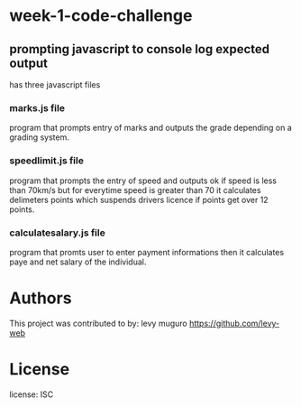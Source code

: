 # week-1-code-challenge


## prompting javascript to console log expected output
has three javascript files

### marks.js file
program that prompts entry of marks and outputs the grade depending on a grading system.

### speedlimit.js file
program that prompts the entry of speed and outputs ok if speed is less than 70km/s but for everytime speed is greater than 70 it calculates delimeters points which suspends drivers licence if points get over 12 points.


### calculatesalary.js file
program that promts user to enter payment informations then it calculates paye and net salary of the individual.

# Authors
This project was contributed to by: levy muguro
https://github.com/levy-web

# License
license: ISC